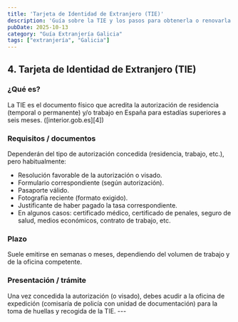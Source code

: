```yaml
---
title: 'Tarjeta de Identidad de Extranjero (TIE)'
description: 'Guía sobre la TIE y los pasos para obtenerla o renovarla.'
pubDate: 2025-10-13
category: "Guía Extranjería Galicia"
tags: ["extranjería", "Galicia"]
---
```

## 4. Tarjeta de Identidad de Extranjero (TIE)
### ¿Qué es? 
La TIE es el documento físico que acredita la autorización de residencia (temporal o permanente) y/o trabajo en España para estadías superiores a seis meses. ([interior.gob.es][4]) 

### Requisitos / documentos 

Dependerán del tipo de autorización concedida (residencia, trabajo, etc.), pero habitualmente: 
* Resolución favorable de la autorización o visado. 
* Formulario correspondiente (según autorización). 
* Pasaporte válido. 
* Fotografía reciente (formato exigido). 
* Justificante de haber pagado la tasa correspondiente. 
* En algunos casos: certificado médico, certificado de penales, seguro de salud, medios económicos, contrato de trabajo, etc.

### Plazo 
Suele emitirse en semanas o meses, dependiendo del volumen de trabajo y de la oficina competente.

### Presentación / trámite
Una vez concedida la autorización (o visado), debes acudir a la oficina de expedición (comisaría de policía con unidad de documentación) para la toma de huellas y recogida de la TIE. ---